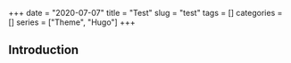 +++
date = "2020-07-07"
title = "Test"
slug = "test"
tags = []
categories = []
series = ["Theme", "Hugo"]
+++

## Introduction
